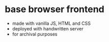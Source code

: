 # base browser frontend

* made with vanilla JS, HTML and CSS
* deployed with handwritten server
* for archival purposes
